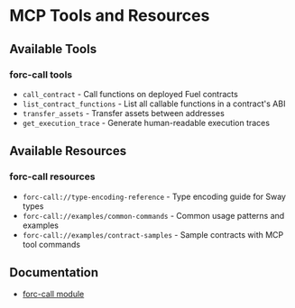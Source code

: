 # MCP Tools and Resources

## Available Tools

### forc-call tools

- `call_contract` - Call functions on deployed Fuel contracts
- `list_contract_functions` - List all callable functions in a contract's ABI
- `transfer_assets` - Transfer assets between addresses
- `get_execution_trace` - Generate human-readable execution traces

## Available Resources

### forc-call resources

- `forc-call://type-encoding-reference` - Type encoding guide for Sway types
- `forc-call://examples/common-commands` - Common usage patterns and examples
- `forc-call://examples/contract-samples` - Sample contracts with MCP tool commands

## Documentation

- [forc-call module](./forc_call/index.md)
